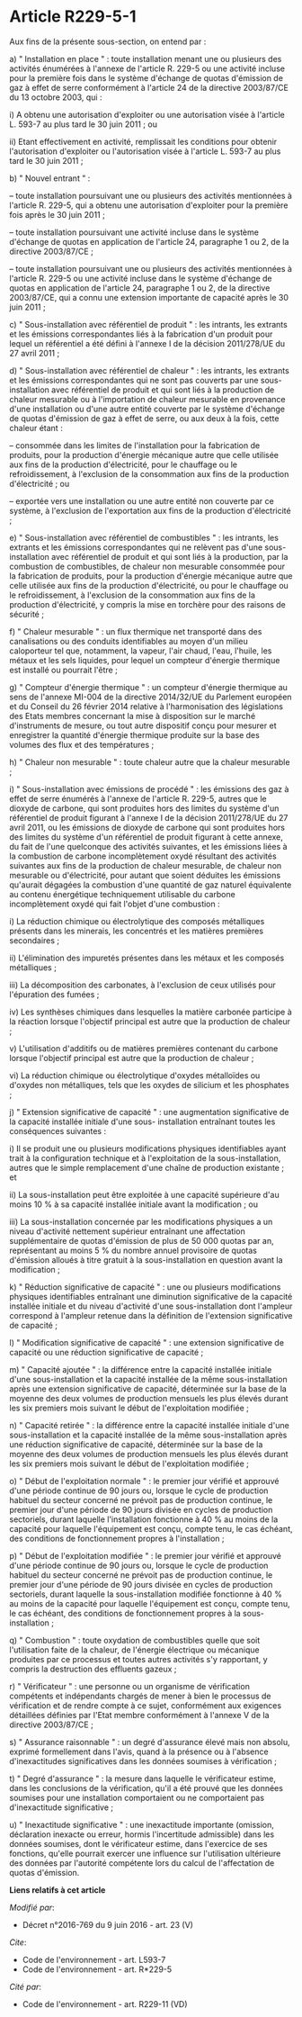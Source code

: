 # Article R229-5-1

Aux fins de la présente sous-section, on entend par :

a) " Installation en place " : toute installation menant une ou plusieurs des activités énumérées à l'annexe de l'article R.
229-5 ou une activité incluse pour la première fois dans le système d'échange de quotas d'émission de gaz à effet de serre
conformément à l'article 24 de la directive 2003/87/CE du 13 octobre 2003, qui :

i) A obtenu une autorisation d'exploiter ou une autorisation visée à l'article L. 593-7 au plus tard le 30 juin 2011 ; ou

ii) Etant effectivement en activité, remplissait les conditions pour obtenir l'autorisation d'exploiter ou l'autorisation
visée à l'article L. 593-7 au plus tard le 30 juin 2011 ;

b) " Nouvel entrant " :

– toute installation poursuivant une ou plusieurs des activités mentionnées à l'article R. 229-5, qui a obtenu une
autorisation d'exploiter pour la première fois après le 30 juin 2011 ;

– toute installation poursuivant une activité incluse dans le système d'échange de quotas en application de l'article 24,
paragraphe 1 ou 2, de la directive 2003/87/CE ;

– toute installation poursuivant une ou plusieurs des activités mentionnées à l'article R. 229-5 ou une activité incluse dans
le système d'échange de quotas en application de l'article 24, paragraphe 1 ou 2, de la directive 2003/87/CE, qui a connu une
extension importante de capacité après le 30 juin 2011 ;

c) " Sous-installation avec référentiel de produit " : les intrants, les extrants et les émissions correspondantes liés à la
fabrication d'un produit pour lequel un référentiel a été défini à l'annexe I de la décision 2011/278/UE du 27 avril 2011 ;

d) " Sous-installation avec référentiel de chaleur " : les intrants, les extrants et les émissions correspondantes qui ne
sont pas couverts par une sous-installation avec référentiel de produit et qui sont liés à la production de chaleur mesurable
ou à l'importation de chaleur mesurable en provenance d'une installation ou d'une autre entité couverte par le système
d'échange de quotas d'émission de gaz à effet de serre, ou aux deux à la fois, cette chaleur étant :

– consommée dans les limites de l'installation pour la fabrication de produits, pour la production d'énergie mécanique autre
que celle utilisée aux fins de la production d'électricité, pour le chauffage ou le refroidissement, à l'exclusion de la
consommation aux fins de la production d'électricité ; ou

– exportée vers une installation ou une autre entité non couverte par ce système, à l'exclusion de l'exportation aux fins de
la production d'électricité ;

e) " Sous-installation avec référentiel de combustibles " : les intrants, les extrants et les émissions correspondantes qui
ne relèvent pas d'une sous-installation avec référentiel de produit et qui sont liés à la production, par la combustion de
combustibles, de chaleur non mesurable consommée pour la fabrication de produits, pour la production d'énergie mécanique
autre que celle utilisée aux fins de la production d'électricité, ou pour le chauffage ou le refroidissement, à l'exclusion
de la consommation aux fins de la production d'électricité, y compris la mise en torchère pour des raisons de sécurité ;

f) " Chaleur mesurable " : un flux thermique net transporté dans des canalisations ou des conduits identifiables au moyen
d'un milieu caloporteur tel que, notamment, la vapeur, l'air chaud, l'eau, l'huile, les métaux et les sels liquides, pour
lequel un compteur d'énergie thermique est installé ou pourrait l'être ;

g) " Compteur d'énergie thermique " : un compteur d'énergie thermique au sens de l'annexe MI-004 de la directive 2014/32/UE
du Parlement européen et du Conseil du 26 février 2014 relative à l'harmonisation des législations des Etats membres
concernant la mise à disposition sur le marché d'instruments de mesure, ou tout autre dispositif conçu pour mesurer et
enregistrer la quantité d'énergie thermique produite sur la base des volumes des flux et des températures ;

h) " Chaleur non mesurable " : toute chaleur autre que la chaleur mesurable ;

i) " Sous-installation avec émissions de procédé " : les émissions des gaz à effet de serre énumérés à l'annexe de l'article
R. 229-5, autres que le dioxyde de carbone, qui sont produites hors des limites du système d'un référentiel de produit
figurant à l'annexe I de la décision 2011/278/UE du 27 avril 2011, ou les émissions de dioxyde de carbone qui sont produites
hors des limites du système d'un référentiel de produit figurant à cette annexe, du fait de l'une quelconque des activités
suivantes, et les émissions liées à la combustion de carbone incomplètement oxydé résultant des activités suivantes aux fins
de la production de chaleur mesurable, de chaleur non mesurable ou d'électricité, pour autant que soient déduites les
émissions qu'aurait dégagées la combustion d'une quantité de gaz naturel équivalente au contenu énergétique techniquement
utilisable du carbone incomplètement oxydé qui fait l'objet d'une combustion :

i) La réduction chimique ou électrolytique des composés métalliques présents dans les minerais, les concentrés et les
matières premières secondaires ;

ii) L'élimination des impuretés présentes dans les métaux et les composés métalliques ;

iii) La décomposition des carbonates, à l'exclusion de ceux utilisés pour l'épuration des fumées ;

iv) Les synthèses chimiques dans lesquelles la matière carbonée participe à la réaction lorsque l'objectif principal est
autre que la production de chaleur ;

v) L'utilisation d'additifs ou de matières premières contenant du carbone lorsque l'objectif principal est autre que la
production de chaleur ;

vi) La réduction chimique ou électrolytique d'oxydes métalloïdes ou d'oxydes non métalliques, tels que les oxydes de silicium
et les phosphates ;

j) " Extension significative de capacité " : une augmentation significative de la capacité installée initiale d'une sous-
installation entraînant toutes les conséquences suivantes :

i) Il se produit une ou plusieurs modifications physiques identifiables ayant trait à la configuration technique et à
l'exploitation de la sous-installation, autres que le simple remplacement d'une chaîne de production existante ; et

ii) La sous-installation peut être exploitée à une capacité supérieure d'au moins 10 % à sa capacité installée initiale avant
la modification ; ou

iii) La sous-installation concernée par les modifications physiques a un niveau d'activité nettement supérieur entraînant une
affectation supplémentaire de quotas d'émission de plus de 50 000 quotas par an, représentant au moins 5 % du nombre annuel
provisoire de quotas d'émission alloués à titre gratuit à la sous-installation en question avant la modification ;

k) " Réduction significative de capacité " : une ou plusieurs modifications physiques identifiables entraînant une diminution
significative de la capacité installée initiale et du niveau d'activité d'une sous-installation dont l'ampleur correspond à
l'ampleur retenue dans la définition de l'extension significative de capacité ;

l) " Modification significative de capacité " : une extension significative de capacité ou une réduction significative de
capacité ;

m) " Capacité ajoutée " : la différence entre la capacité installée initiale d'une sous-installation et la capacité installée
de la même sous-installation après une extension significative de capacité, déterminée sur la base de la moyenne des deux
volumes de production mensuels les plus élevés durant les six premiers mois suivant le début de l'exploitation modifiée ;

n) " Capacité retirée " : la différence entre la capacité installée initiale d'une sous-installation et la capacité installée
de la même sous-installation après une réduction significative de capacité, déterminée sur la base de la moyenne des deux
volumes de production mensuels les plus élevés durant les six premiers mois suivant le début de l'exploitation modifiée ;

o) " Début de l'exploitation normale " : le premier jour vérifié et approuvé d'une période continue de 90 jours ou, lorsque
le cycle de production habituel du secteur concerné ne prévoit pas de production continue, le premier jour d'une période de
90 jours divisée en cycles de production sectoriels, durant laquelle l'installation fonctionne à 40 % au moins de la capacité
pour laquelle l'équipement est conçu, compte tenu, le cas échéant, des conditions de fonctionnement propres à
l'installation ;

p) " Début de l'exploitation modifiée " : le premier jour vérifié et approuvé d'une période continue de 90 jours ou, lorsque
le cycle de production habituel du secteur concerné ne prévoit pas de production continue, le premier jour d'une période de
90 jours divisée en cycles de production sectoriels, durant laquelle la sous-installation modifiée fonctionne à 40 % au moins
de la capacité pour laquelle l'équipement est conçu, compte tenu, le cas échéant, des conditions de fonctionnement propres à
la sous-installation ;

q) " Combustion " : toute oxydation de combustibles quelle que soit l'utilisation faite de la chaleur, de l'énergie
électrique ou mécanique produites par ce processus et toutes autres activités s'y rapportant, y compris la destruction des
effluents gazeux ;

r) " Vérificateur " : une personne ou un organisme de vérification compétents et indépendants chargés de mener à bien le
processus de vérification et de rendre compte à ce sujet, conformément aux exigences détaillées définies par l'Etat membre
conformément à l'annexe V de la directive 2003/87/CE ;

s) " Assurance raisonnable " : un degré d'assurance élevé mais non absolu, exprimé formellement dans l'avis, quand à la
présence ou à l'absence d'inexactitudes significatives dans les données soumises à vérification ;

t) " Degré d'assurance " : la mesure dans laquelle le vérificateur estime, dans les conclusions de la vérification, qu'il a
été prouvé que les données soumises pour une installation comportaient ou ne comportaient pas d'inexactitude significative ;

u) " Inexactitude significative " : une inexactitude importante (omission, déclaration inexacte ou erreur, hormis
l'incertitude admissible) dans les données soumises, dont le vérificateur estime, dans l'exercice de ses fonctions, qu'elle
pourrait exercer une influence sur l'utilisation ultérieure des données par l'autorité compétente lors du calcul de
l'affectation de quotas d'émission.

**Liens relatifs à cet article**

_Modifié par_:

  - Décret n°2016-769 du 9 juin 2016 - art. 23 (V)

_Cite_:

  - Code de l'environnement - art. L593-7
  - Code de l'environnement - art. R*229-5

_Cité par_:

  - Code de l'environnement - art. R229-11 (VD)
